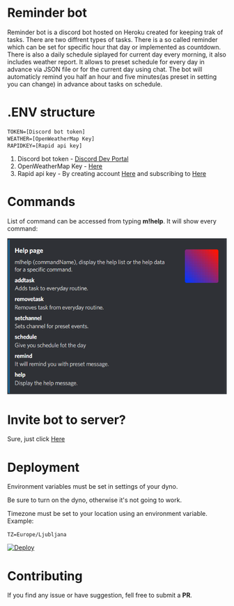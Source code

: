 # Reminder bot
Reminder bot is a discord bot hosted on Heroku created for keeping trak of tasks.
There are two diffrent types of tasks. There is a so called reminder which can be set for specific hour that day or implemented as countdown.
There is also a daily schedule siplayed for current day every morning, it also includes weather report. 
It allows to preset schedule for every day in advance via JSON file or for the current day using chat.
The bot will automaticly remind you half an hour and five minutes(as preset in setting you can change) in advance about tasks on schedule.

# .ENV structure
```
TOKEN=[Discord bot token]
WEATHER=[OpenWeatherMap Key]
RAPIDKEY=[Rapid api key]
```

1. Discord bot token - [Discord Dev Portal](https://discord.com/developers/applications)
2. OpenWeatherMap Key - [Here](https://home.openweathermap.org/users/sign_up)
3. Rapid api key - By creating account [Here](https://rapidapi.com/auth/sign-up?referral=/weatherbit/api/weather) and subscribing to [Here](https://rapidapi.com/weatherbit/api/weather)

# Commands
List of command can be accessed from typing **m!help**. It will show every command:


![Images](/assets/images/help.png)

# Invite bot to server?
Sure, just click [Here](https://discord.com/api/oauth2/authorize?client_id=1008650079390945300&permissions=224256&scope=bot)

# Deployment
Environment variables must be set in settings of your dyno.

Be sure to turn on the dyno, otherwise it's not going to work.

Timezone must be set to your location using an environment variable. Example:
```
TZ=Europe/Ljubljana
```

[![Deploy](https://www.herokucdn.com/deploy/button.svg)](https://heroku.com/deploy)

# Contributing
If you find any issue or have suggestion, fell free to submit a **PR**.


